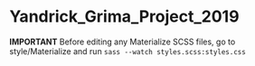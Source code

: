 # Yandrick_Grima_Project_2019

**IMPORTANT** Before editing any Materialize SCSS files, go to style/Materialize and run
```sass --watch styles.scss:styles.css```